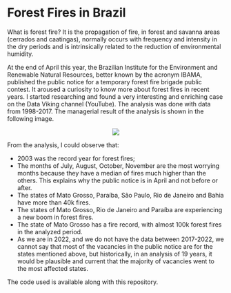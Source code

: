 # Forest Fires in Brazil
What is forest fire? It is the propagation of fire, in forest and savanna areas (cerrados and caatingas), normally occurs with frequency and intensity in the dry periods and is intrinsically related to the reduction of environmental humidity.

At the end of April this year, the Brazilian Institute for the Environment and Renewable Natural Resources, better known by the acronym IBAMA, published the public notice for a temporary forest fire brigade public contest. It aroused a curiosity to know more about forest fires in recent years. I started researching and found a very interesting and enriching case on the Data Viking channel (YouTube). The analysis was done with data from 1998-2017. The managerial result of the analysis is shown in the following image.

<div align="center">
<img src="https://user-images.githubusercontent.com/106841477/174626120-961ba382-b513-46be-8385-3a392098ac22.png"/>
</div>

From the analysis, I could observe that:
- 2003 was the record year for forest fires;
- The months of July, August, October, November are the most worrying months because they have a median of fires much higher than the others. This explains why the public notice is in April and not before or after.
- The states of Mato Grosso, Paraíba, São Paulo, Rio de Janeiro and Bahia have more than 40k fires.
- The states of Mato Grosso, Rio de Janeiro and Paraíba are experiencing a new boom in forest fires.
- The state of Mato Grosso has a fire record, with almost 100k forest fires in the analyzed period.
- As we are in 2022, and we do not have the data between 2017-2022, we cannot say that most of the vacancies in the public notice are for the states mentioned above, but historically, in an analysis of 19 years, it would be plausible and current that the majority of vacancies went to the most affected states.

The code used is available along with this repository.